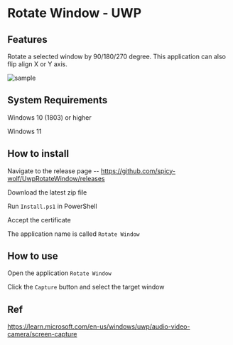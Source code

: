 # Rotate Window - UWP


## Features

Rotate a selected window by 90/180/270 degree. This application can also flip align X or Y axis.

![sample](https://github.com/spicy-wolf/UwpRotateWindow/assets/89831155/5638b3fc-3f79-4b6d-9ce6-97a07fe96ecc)


## System Requirements

Windows 10 (1803) or higher

Windows 11


## How to install

Navigate to the release page -- https://github.com/spicy-wolf/UwpRotateWindow/releases

Download the latest zip file

Run `Install.ps1` in PowerShell

Accept the certificate

The application name is called `Rotate Window`


## How to use

Open the application `Rotate Window`

Click the `Capture` button and select the target window


## Ref

https://learn.microsoft.com/en-us/windows/uwp/audio-video-camera/screen-capture
